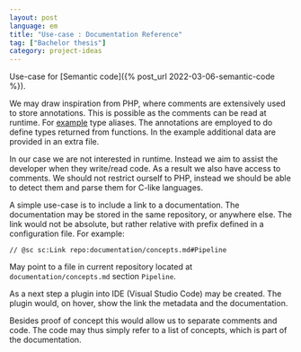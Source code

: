 ```yaml
---
layout: post
language: em
title: "Use-case : Documentation Reference"
tag: ["Bachelor thesis"]
category: project-ideas
---
```


Use-case for [Semantic code]({% post_url 2022-03-06-semantic-code %}).

<!-- more -->

We may draw inspiration from PHP, where comments are extensively used to store annotations.
This is possible as the comments can be read at runtime.
For [example](https://phpstan.org/writing-php-code/phpdoc-types#global-type-aliases) type aliases.
The annotations are employed to do define types returned from functions.
In the example additional data are provided in an extra file.

In our case we are not interested in runtime.
Instead we aim to assist the developer when they write/read code.
As a result we also have access to comments.
We should not restrict ourself to PHP, instead we should be able to detect them and parse them for C-like languages.

A simple use-case is to include a link to a documentation.
The documentation may be stored in the same repository, or anywhere else.
The link would not be absolute, but rather relative with prefix defined in a configuration file.
For example:
```
// @sc sc:Link repo:documentation/concepts.md#Pipeline
```
May point to a file in current repository located at ```documentation/concepts.md``` section ```Pipeline```.


As a next step a plugin into IDE (Visual Studio Code) may be created.
The plugin would, on hover, show the link the metadata and the documentation.

Besides proof of concept this would allow us to separate comments and code.
The code may thus simply refer to a list of concepts, which is part of the documentation.
